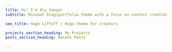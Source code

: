 ```yaml
---
title: Hi! I'm Aly Sawyer
subtitle: Minimal blog/portfolio theme with a focus on content creation and SEO best practices. An ideal choice for technical users jump-starting a personal brand. em (_text_) - blue underline

seo_title: Hugo Liftoff | Hugo theme for creators

projects_section_heading: My Projects
posts_section_heading: Recent Posts

---
```



